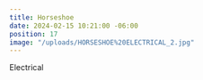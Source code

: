 ```yaml
---
title: Horseshoe
date: 2024-02-15 10:21:00 -06:00
position: 17
image: "/uploads/HORSESHOE%20ELECTRICAL_2.jpg"
---
```


Electrical